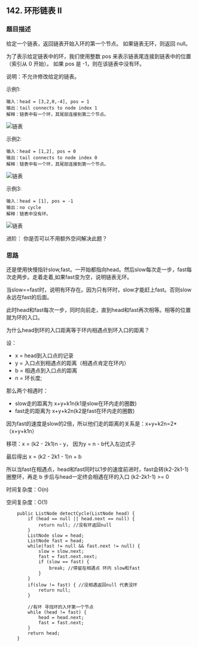 ## 142. 环形链表 II

### 题目描述
给定一个链表，返回链表开始入环的第一个节点。 如果链表无环，则返回 null。

为了表示给定链表中的环，我们使用整数 pos 来表示链表尾连接到链表中的位置（索引从 0 开始）。 如果 pos 是 -1，则在该链表中没有环。

说明：不允许修改给定的链表。


示例1:
```
输入：head = [3,2,0,-4], pos = 1
输出：tail connects to node index 1
解释：链表中有一个环，其尾部连接到第二个节点。
```
![链表](https://assets.leetcode-cn.com/aliyun-lc-upload/uploads/2018/12/07/circularlinkedlist.png)

示例2:
```
输入：head = [1,2], pos = 0
输出：tail connects to node index 0
解释：链表中有一个环，其尾部连接到第一个节点。
```
![链表](https://assets.leetcode-cn.com/aliyun-lc-upload/uploads/2018/12/07/circularlinkedlist_test2.png)

示例3:
```
输入：head = [1], pos = -1
输出：no cycle
解释：链表中没有环。
```
![链表](https://assets.leetcode-cn.com/aliyun-lc-upload/uploads/2018/12/07/circularlinkedlist_test3.png)

进阶：
你是否可以不用额外空间解决此题？

### 思路
还是使用快慢指针slow,fast。一开始都指向head。然后slow每次走一步，fast每次走两步。走着走着,如果fast变为空，说明链表无环。

当slow==fast时，说明有环存在。因为只有环时，slow才能赶上fast。否则slow永远在fast的后面。

此时head和fast每次一步，同时向前走，直到head和fast再次相等。相等的位置就为环的入口。

为什么head到环的入口距离等于环内相遇点到环入口的距离？

设：
* x = head到入口点的记录
* y = 入口点到相遇点的距离（相遇点肯定在环内）
* b = 相遇点到入口点的距离
* n = 环长度;

那么两个相遇时：
* slow走的距离为 x+y+k1n(k1是slow在环内走的圈数)
* fast走的距离为 x+y+k2n(k2是fast在环内走的圈数)

因为fast的速度是slow的2倍，所以他们走的距离的关系是：x+y+k2n=2*（x+y+k1n）

移项：x = (k2 - 2k1)n - y， 因为y = n - b代入左边式子

最后得出 x = (k2 - 2k1 - 1)n + b

所以当fast在相遇点，head和fast同时以1步的速度前进时，fast会转(k2-2k1-1) 圈整环，再走 b 步后与head一定终会相遇在环的入口  (k2-2k1-1) >= 0

时间复杂度：O(n)

空间复杂度：O(1)
```   
    public ListNode detectCycle(ListNode head) {
        if (head == null || head.next == null) {
            return null; //没有环返回null
        }
        ListNode slow = head;
        ListNode fast = head;
        while(fast != null && fast.next != null) {
            slow = slow.next;
            fast = fast.next.next;
            if (slow == fast) {
                break; //停留在相遇点 环内 slow和fast
            }
        }
        if(slow != fast) { //没相遇返回null 代表没环
            return null;
        }

        //有环 寻找环的入环第一个节点
        while (head != fast) {
            head = head.next;
            fast = fast.next;
        }
        return head;
    }
```